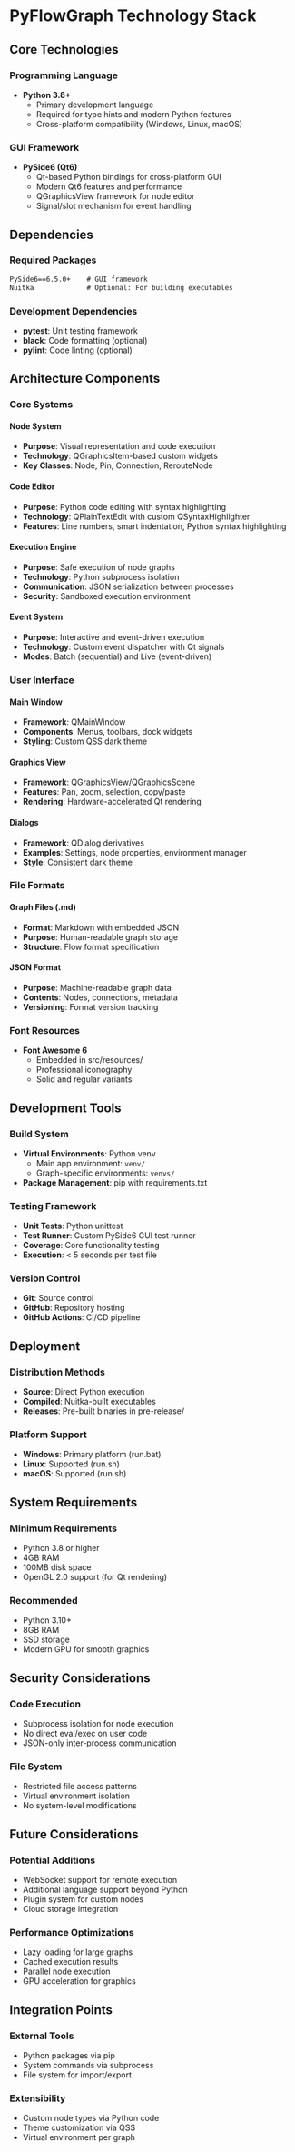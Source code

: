 # PyFlowGraph Technology Stack

## Core Technologies

### Programming Language
- **Python 3.8+**
  - Primary development language
  - Required for type hints and modern Python features
  - Cross-platform compatibility (Windows, Linux, macOS)

### GUI Framework
- **PySide6 (Qt6)**
  - Qt-based Python bindings for cross-platform GUI
  - Modern Qt6 features and performance
  - QGraphicsView framework for node editor
  - Signal/slot mechanism for event handling

## Dependencies

### Required Packages
```txt
PySide6==6.5.0+    # GUI framework
Nuitka             # Optional: For building executables
```

### Development Dependencies
- **pytest**: Unit testing framework
- **black**: Code formatting (optional)
- **pylint**: Code linting (optional)

## Architecture Components

### Core Systems

#### Node System
- **Purpose**: Visual representation and code execution
- **Technology**: QGraphicsItem-based custom widgets
- **Key Classes**: Node, Pin, Connection, RerouteNode

#### Code Editor
- **Purpose**: Python code editing with syntax highlighting
- **Technology**: QPlainTextEdit with custom QSyntaxHighlighter
- **Features**: Line numbers, smart indentation, Python syntax highlighting

#### Execution Engine
- **Purpose**: Safe execution of node graphs
- **Technology**: Python subprocess isolation
- **Communication**: JSON serialization between processes
- **Security**: Sandboxed execution environment

#### Event System
- **Purpose**: Interactive and event-driven execution
- **Technology**: Custom event dispatcher with Qt signals
- **Modes**: Batch (sequential) and Live (event-driven)

### User Interface

#### Main Window
- **Framework**: QMainWindow
- **Components**: Menus, toolbars, dock widgets
- **Styling**: Custom QSS dark theme

#### Graphics View
- **Framework**: QGraphicsView/QGraphicsScene
- **Features**: Pan, zoom, selection, copy/paste
- **Rendering**: Hardware-accelerated Qt rendering

#### Dialogs
- **Framework**: QDialog derivatives
- **Examples**: Settings, node properties, environment manager
- **Style**: Consistent dark theme

### File Formats

#### Graph Files (.md)
- **Format**: Markdown with embedded JSON
- **Purpose**: Human-readable graph storage
- **Structure**: Flow format specification

#### JSON Format
- **Purpose**: Machine-readable graph data
- **Contents**: Nodes, connections, metadata
- **Versioning**: Format version tracking

### Font Resources
- **Font Awesome 6**
  - Embedded in src/resources/
  - Professional iconography
  - Solid and regular variants

## Development Tools

### Build System
- **Virtual Environments**: Python venv
  - Main app environment: `venv/`
  - Graph-specific environments: `venvs/`
- **Package Management**: pip with requirements.txt

### Testing Framework
- **Unit Tests**: Python unittest
- **Test Runner**: Custom PySide6 GUI test runner
- **Coverage**: Core functionality testing
- **Execution**: < 5 seconds per test file

### Version Control
- **Git**: Source control
- **GitHub**: Repository hosting
- **GitHub Actions**: CI/CD pipeline

## Deployment

### Distribution Methods
- **Source**: Direct Python execution
- **Compiled**: Nuitka-built executables
- **Releases**: Pre-built binaries in pre-release/

### Platform Support
- **Windows**: Primary platform (run.bat)
- **Linux**: Supported (run.sh)
- **macOS**: Supported (run.sh)

## System Requirements

### Minimum Requirements
- Python 3.8 or higher
- 4GB RAM
- 100MB disk space
- OpenGL 2.0 support (for Qt rendering)

### Recommended
- Python 3.10+
- 8GB RAM
- SSD storage
- Modern GPU for smooth graphics

## Security Considerations

### Code Execution
- Subprocess isolation for node execution
- No direct eval/exec on user code
- JSON-only inter-process communication

### File System
- Restricted file access patterns
- Virtual environment isolation
- No system-level modifications

## Future Considerations

### Potential Additions
- WebSocket support for remote execution
- Additional language support beyond Python
- Plugin system for custom nodes
- Cloud storage integration

### Performance Optimizations
- Lazy loading for large graphs
- Cached execution results
- Parallel node execution
- GPU acceleration for graphics

## Integration Points

### External Tools
- Python packages via pip
- System commands via subprocess
- File system for import/export

### Extensibility
- Custom node types via Python code
- Theme customization via QSS
- Virtual environment per graph